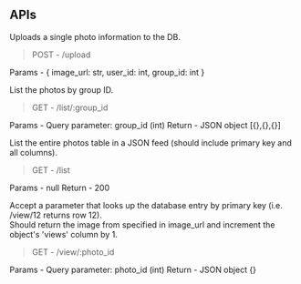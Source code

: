 ## APIs

Uploads a single photo information to the DB.
> POST - /upload

Params - { image_url: str, user_id: int, group_id: int }

List the photos by group ID.
> GET - /list/:group_id

Params - Query parameter: group_id (int)
Return - JSON object [{},{},{}]


List  the entire  photos  table in  a JSON  feed  (should include primary key and all columns).
> GET - /list

Params - null
Return - 200

Accept  a parameter that  looks up  the database  entry by  primary key (i.e. /view/12  returns row 12).  
Should  return  the image from  specified in  image_url and increment the object's  'views'  column  by  1.
> GET - /view/:photo_id

Params - Query parameter: photo_id (int)
Return - JSON object {}
